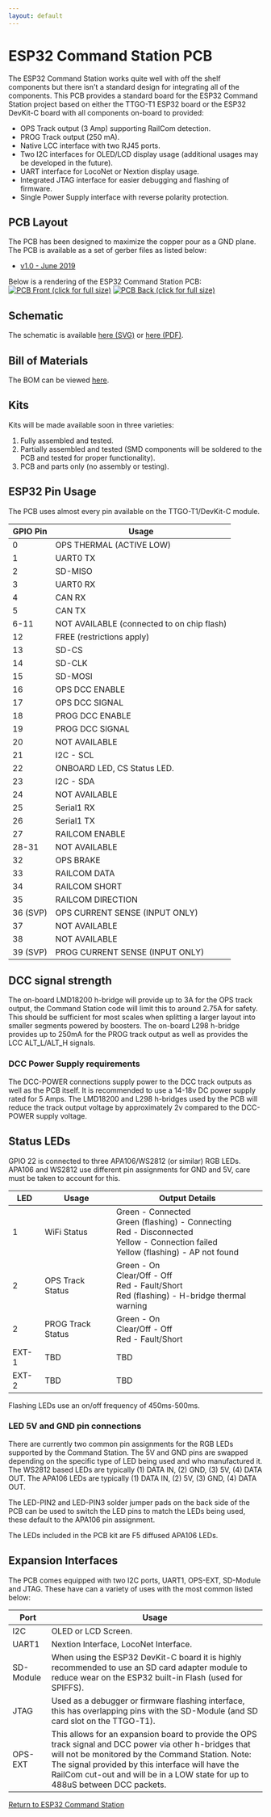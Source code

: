 ```yaml
---
layout: default
---
```


# ESP32 Command Station PCB
The ESP32 Command Station works quite well with off the shelf components but there isn't a standard design for integrating all of the components. This PCB provides a standard board for the ESP32 Command Station project based on either the TTGO-T1 ESP32 board or the ESP32 DevKit-C board with all components on-board to provided:

* OPS Track output (3 Amp) supporting RailCom detection.
* PROG Track output (250 mA).
* Native LCC interface with two RJ45 ports.
* Two I2C interfaces for OLED/LCD display usage (additional usages may be developed in the future).
* UART interface for LocoNet or Nextion display usage.
* Integrated JTAG interface for easier debugging and flashing of firmware.
* Single Power Supply interface with reverse polarity protection.

## PCB Layout
The PCB has been designed to maximize the copper pour as a GND plane. The PCB is available as a set of gerber files as listed below:
* [v1.0 - June 2019](ESP32-CS-gerber.zip)

Below is a rendering of the ESP32 Command Station PCB:
[![PCB Front (click for full size)](ESP32-CS-PCB-front-small.png)](ESP32-CS-PCB-front.png)
[![PCB Back (click for full size)](ESP32-CS-PCB-back-small.png)](ESP32-CS-PCB-back.png)

## Schematic
The schematic is available [here (SVG)](ESP32-CS.svg) or [here (PDF)](ESP32-CS.pdf).

## Bill of Materials
The BOM can be viewed [here](ESP32-CS-BOM.html).

## Kits
Kits will be made available soon in three varieties:

1. Fully assembled and tested.
2. Partially assembled and tested (SMD components will be soldered to the PCB and tested for proper functionality).
3. PCB and parts only (no assembly or testing).

## ESP32 Pin Usage
The PCB uses almost every pin available on the TTGO-T1/DevKit-C module.

| GPIO Pin | Usage |
| -------- | ----- |
| 0 | OPS THERMAL (ACTIVE LOW) |
| 1 | UART0 TX |
| 2 | SD-MISO |
| 3 | UART0 RX |
| 4 | CAN RX |
| 5 | CAN TX |
| 6-11 | NOT AVAILABLE (connected to on chip flash) |
| 12 | FREE (restrictions apply) |
| 13 | SD-CS |
| 14 | SD-CLK |
| 15 | SD-MOSI |
| 16 | OPS DCC ENABLE |
| 17 | OPS DCC SIGNAL |
| 18 | PROG DCC ENABLE |
| 19 | PROG DCC SIGNAL |
| 20 | NOT AVAILABLE |
| 21 | I2C - SCL |
| 22 | ONBOARD LED, CS Status LED. |
| 23 | I2C - SDA |
| 24 | NOT AVAILABLE |
| 25 | Serial1 RX |
| 26 | Serial1 TX |
| 27 | RAILCOM ENABLE |
| 28-31 | NOT AVAILABLE |
| 32 | OPS BRAKE |
| 33 | RAILCOM DATA |
| 34 | RAILCOM SHORT |
| 35 | RAILCOM DIRECTION |
| 36 (SVP) | OPS CURRENT SENSE (INPUT ONLY) |
| 37 | NOT AVAILABLE |
| 38 | NOT AVAILABLE |
| 39 (SVP) | PROG CURRENT SENSE (INPUT ONLY) |

## DCC signal strength
The on-board LMD18200 h-bridge will provide up to 3A for the OPS track output, the Command Station code will limit this to around 2.75A for safety. This should be sufficient for most scales when splitting a larger layout into smaller segments powered by boosters. The on-board L298 h-bridge provides up to 250mA for the PROG track output as well as provides the LCC ALT_L/ALT_H signals.

### DCC Power Supply requirements
The DCC-POWER connections supply power to the DCC track outputs as well as the PCB itself. It is recommended to use a 14-18v DC power supply rated for 5 Amps. The LMD18200 and L298 h-bridges used by the PCB will reduce the track output voltage by approximately 2v compared to the DCC-POWER supply voltage.

## Status LEDs
GPIO 22 is connected to three APA106/WS2812 (or similar) RGB LEDs. APA106 and WS2812 use different pin assignments for GND and 5V, care must be taken to account for this.

| LED | Usage | Output Details |
| --- | ----- | -------------- |
| 1 | WiFi Status | Green - Connected<br/>Green (flashing) - Connecting<br/>Red - Disconnected<br/>Yellow - Connection failed<br/>Yellow (flashing) - AP not found |
| 2 | OPS Track Status | Green - On<br/> Clear/Off - Off<br/>Red - Fault/Short<br/> Red (flashing) - H-bridge thermal warning |
| 2 | PROG Track Status | Green - On<br/> Clear/Off - Off<br/>Red - Fault/Short |
| EXT-1 | TBD | TBD |
| EXT-2 | TBD | TBD |

Flashing LEDs use an on/off frequency of 450ms-500ms.

### LED 5V and GND pin connections
There are currently two common pin assignments for the RGB LEDs supported by the Command Station. The 5V and GND pins are swapped depending on the specific type of LED being used and who manufactured it. The WS2812 based LEDs are typically (1) DATA IN, (2) GND, (3) 5V, (4) DATA OUT. The APA106 LEDs are typically (1) DATA IN, (2) 5V, (3) GND, (4) DATA OUT.

The LED-PIN2 and LED-PIN3 solder jumper pads on the back side of the PCB can be used to switch the LED pins to match the LEDs being used, these default to the APA106 pin assignment.

The LEDs included in the PCB kit are F5 diffused APA106 LEDs.

## Expansion Interfaces
The PCB comes equipped with two I2C ports, UART1, OPS-EXT, SD-Module and JTAG. These have can a variety of uses with the most common listed below:

| Port | Usage |
| ---- | ----- |
| I2C | OLED or LCD Screen. |
| UART1 | Nextion Interface, LocoNet Interface. |
| SD-Module | When using the ESP32 DevKit-C board it is highly recommended to use an SD card adapter module to reduce wear on the ESP32 built-in Flash (used for SPIFFS). |
| JTAG | Used as a debugger or firmware flashing interface, this has overlapping pins with the SD-Module (and SD card slot on the TTGO-T1). |
| OPS-EXT | This allows for an expansion board to provide the OPS track signal and DCC power via other h-bridges that will not be monitored by the Command Station. Note: The signal provided by this interface will have the RailCom cut-out and will be in a LOW state for up to 488uS between DCC packets. |

[Return to ESP32 Command Station](./index.html)